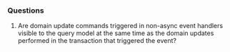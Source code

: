 ### Questions

1. Are domain update commands triggered in non-async event handlers visible to the query model at the same time
as the domain updates performed in the transaction that triggered the event?